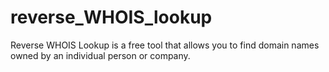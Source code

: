 # reverse_WHOIS_lookup
Reverse WHOIS Lookup is a free tool that allows you to find domain names owned by an individual person or company.

